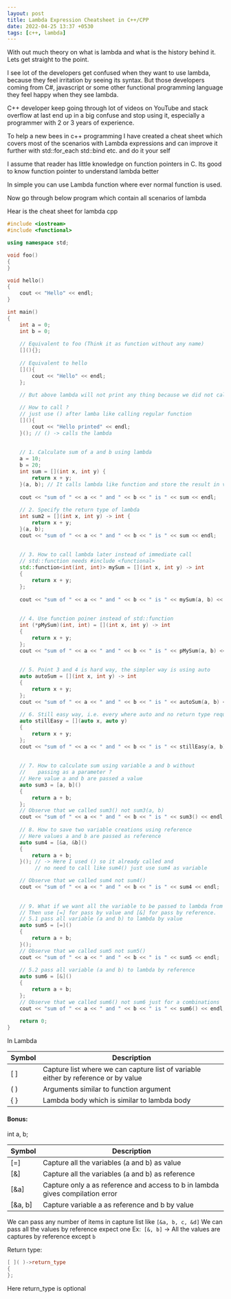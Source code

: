 ```yaml
---
layout: post
title: Lambda Expression Cheatsheet in C++/CPP
date: 2022-04-25 13:37 +0530
tags: [c++, lambda]
---
```


With out much theory on what is lambda and what is the history behind it. Lets get straight to the point.

I see lot of the developers get confused when they want to use lambda, because they feel irritation by seeing its syntax.  But those developers coming from C#, javascript or some other functional programming language they feel happy when they see lambda.

C++ developer keep going through lot of videos on YouTube and stack overflow at last end up in a big confuse and stop using it, especially a programmer with 2 or 3 years of experience.

To help a new bees in c++ programming I have created a cheat sheet which covers most of the scenarios with Lambda expressions and can improve it further with std::for_each  std::bind etc. and do it your self

I assume that reader has little knowledge on function pointers in C. Its good to know function pointer to understand lambda better

In simple you can use Lambda function where ever normal function is used.

Now go through below program which contain all scenarios of lambda


Hear is the cheat sheet for lambda cpp

```cpp
#include <iostream>
#include <functional>

using namespace std;

void foo()
{
}

void hello()
{
    cout << "Hello" << endl;
}

int main()
{
    int a = 0;
    int b = 0;
    
    // Equivalent to foo (Think it as function without any name)
    [](){};
    
    // Equivalent to hello
    [](){
        cout << "Hello" << endl;
    };
    
    // But above lambda will not print any thing because we did not called lambda

    // How to call ? 
    // just use () after lamba like calling regular function
    [](){
        cout << "Hello printed" << endl;
    }(); // () -> calls the lambda 
    
    
    // 1. Calculate sum of a and b using lambda 
    a = 10;
    b = 20;
    int sum = [](int x, int y) {
        return x + y;
    }(a, b); // It calls lambda like function and store the result in variable sum
    
    cout << "sum of " << a << " and " << b << " is " << sum << endl;
    
    // 2. Specify the return type of lambda 
    int sum2 = [](int x, int y) -> int {
        return x + y;
    }(a, b);
    cout << "sum of " << a << " and " << b << " is " << sum << endl;
    
    
    // 3. How to call lambda later instead of immediate call
    // std::function needs #include <functional>
    std::function<int(int, int)> mySum = [](int x, int y) -> int 
    {
        return x + y;
    };
    
    cout << "sum of " << a << " and " << b << " is " << mySum(a, b) << endl;
    
    
    // 4. Use function poiner instead of std::function 
    int (*pMySum)(int, int) = [](int x, int y) -> int
    {
        return x + y;
    };
    cout << "sum of " << a << " and " << b << " is " << pMySum(a, b) << endl;
    
    
    // 5. Point 3 and 4 is hard way, the simpler way is using auto
    auto autoSum = [](int x, int y) -> int 
    {
        return x + y;
    };
    cout << "sum of " << a << " and " << b << " is " << autoSum(a, b) << endl;
    
    // 6. Still easy way, i.e. every where auto and no return type required
    auto stillEasy = [](auto x, auto y)
    {
        return x + y;
    };
    cout << "sum of " << a << " and " << b << " is " << stillEasy(a, b) << endl;
    
    
    // 7. How to calculate sum using variable a and b without
    //    passing as a parameter ? 
    // Here value a and b are passed a value
    auto sum3 = [a, b]()
    {
        return a + b;
    };
    // Observe that we called sum3() not sum3(a, b)
    cout << "sum of " << a << " and " << b << " is " << sum3() << endl; 
    
    // 8. How to save two variable creations using reference 
    // Here values a and b are passed as reference
    auto sum4 = [&a, &b]()
    {
        return a + b;
    }(); // -> Here I used () so it already called and 
         // no need to call like sum4() just use sum4 as variable

    // Observe that we called sum4 not sum4()
    cout << "sum of " << a << " and " << b << " is " << sum4 << endl; 
    
    
    // 9. What if we want all the variable to be passed to lambda from main scope
    // Then use [=] for pass by value and [&] for pass by reference.
    // 5.1 pass all variable (a and b) to lambda by value
    auto sum5 = [=]()
    {
        return a + b;
    }();
    // Observe that we called sum5 not sum5()
    cout << "sum of " << a << " and " << b << " is " << sum5 << endl; 
    
    // 5.2 pass all variable (a and b) to lambda by reference
    auto sum6 = [&]()
    {
        return a + b;
    };
    // Observe that we called sum6() not sum6 just for a combinations
    cout << "sum of " << a << " and " << b << " is " << sum6() << endl; 
    
    return 0;
}
```
In Lambda

| Symbol | Description |
|---------|-------------|
|[ ] | Capture list where we can capture list of variable either by reference or by value|
|( ) | Arguments similar to function argument|
|{ } | Lambda body which is similar to lambda body|

#### Bonus:
int a, b;

| Symbol | Description |
|---------|-------------|
|[=] | Capture all the variables (a and b) as value |
|[&] | Capture all the variables (a and b) as reference |
|[&a] | Capture only a as reference and access to b in lambda gives compilation error|
|[&a, b] | Capture variable a as reference and b by value|

We can pass any number of items in capture list like `[&a, b, c, &d]`
We can pass all the values by reference expect one Ex:` [&, b]` -> All the values are captures by reference except `b`

Return type:
```cpp
[ ]( )->return_type
{
};
```
Here return_type is optional